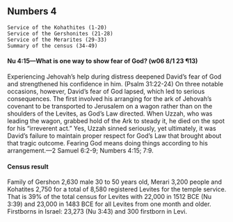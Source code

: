 ## Numbers 4

```
Service of the Kohathites (1-20)
Service of the Gershonites (21-28)
Service of the Merarites (29-33)
Summary of the census (34-49)
```

#### Nu 4:15​—What is one way to show fear of God? (w06 8/1 23 ¶13)

Experiencing Jehovah’s help during distress deepened David’s fear of God and strengthened his confidence in him. (Psalm 31:22-24) On three notable occasions, however, David’s fear of God lapsed, which led to serious consequences. The first involved his arranging for the ark of Jehovah’s covenant to be transported to Jerusalem on a wagon rather than on the shoulders of the Levites, as God’s Law directed. When Uzzah, who was leading the wagon, grabbed hold of the Ark  to steady it, he died on the spot for his “irreverent act.” Yes, Uzzah sinned seriously, yet ultimately, it was David’s failure to maintain proper respect for God’s Law that brought about that tragic outcome. Fearing God means doing things according to his arrangement.​—2 Samuel 6:2-9; Numbers 4:15; 7:9.

#### Census result

Family of Gershon 2,630 male 30 to 50 years old, Merari 3,200 people and Kohatites 2,750 for a total of 8,580 registered Levites for the temple service. That is 39% of the total census for Levites with 22,000 in 1512 BCE (Nu 3:39) and 23,000 in 1483 BCE for all Levites from one month and older. Firstborns in Israel: 23,273 (Nu 3:43) and 300 firstborn in Levi.
